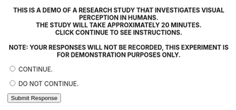 <script src="https://ajax.googleapis.com/ajax/libs/jquery/3.5.1/jquery.min.js"></script>


<!-- <script src = 'https://raw.githubusercontent.com/ChrisJonesMic/psychExpDemo/main/Code_Library/TrialSetup.js'></script>
<script src = 'https://raw.githubusercontent.com/ChrisJonesMic/psychExpDemo/main/Code_Library/PracticeSetup.js'></script>
<script src = 'https://raw.githubusercontent.com/ChrisJonesMic/psychExpDemo/main/Code_Library/practiceFunctions.js'></script>
 -->


<script type="text/javascript">

	// trial setup

var faces = makeArray(1,32);
var trial = []
var rotateAng = [0,0,0,0,0,0,90,90,90,270,270,270,180,180,180,180,180,180];
var leftRight = repmat([0,1],9) //0 = left, 1 = right, 9 reps becauase 18 trials per condition. 
var targAB = repmat(['a','b'],9);
var stimNum = makeArray(1,36);
var delayShort = 0;
var delayLong = 1000;
var trialNum = 1;
var r = 0;
var targetSide = [];
var respSide = [];
var stimIndx = 0;

// stimOrder = shuffle(stimOrder)
targAB = shuffle(targAB); //making it so the target is randomly determined. Can't precisely counterbalance because of the 3 90 and 3 270
leftRight = shuffle(leftRight);//making it so target side is randomly determined 
stimNum = shuffle(stimNum) //shuffling stim order
for(i = 0; i < 18; i++) {
	trialNum = i + 1;

	if (leftRight[r] == 0) { //left
		targetSide = 0
		respSide = 1
	} 

	if (leftRight[r] == 1) { //right
		targetSide = 1
		respSide = 0
	}

	if (targAB[r] == 'a') { //left
		targSelect = 'a'
		respSelect = 'b'
	} 

	if (targAB[r] == 'b') { //right
		targSelect = 'b'
		respSelect = 'a'
	}

	trial[i] = {
	// id: 'trial' + trialNum,
	stim: 'Face',
	delay: delayShort,
	rotate: rotateAng[r],
	targetSide: targetSide,
	respSide: respSide,
	targSelect: targSelect,
	respSelect: respSelect,
	stimSet: stimNum[stimIndx]


};
r++
stimIndx ++


}

r = 0;
targAB = shuffle(targAB); //making it so the target is randomly determined. Can't precisely counterbalance because of the 3 90 and 3 270
leftRight = shuffle(leftRight);//making it so target side is randomly determined 

for (i = 18; i<36; i++) {

	trialNum = i + 1;
	if (leftRight[r] == 0) { //left
		targetSide = 0
		respSide = 1
	} 

	if (leftRight[r] == 1) { //right
		targetSide = 1
		respSide = 0
	}

	if (targAB[r] == 'a') { //left
		targSelect = 'a'
		respSelect = 'b'
	} 

	if (targAB[r] == 'b') { //right
		targSelect = 'b'
		respSelect = 'a'
	}

	trial[i] = {
	// id: 'trial' + trialNum,
	stim: 'Face',
	delay: delayLong,
	rotate: rotateAng[r],
	targetSide: targetSide,
	respSide: respSide,
	targSelect: targSelect,
	respSelect: respSelect,
	stimSet: stimNum[stimIndx]

};
r++
stimIndx ++



}

r = 0;
stimIndx = 0; //index of stimset (i.e. face1, face2, face3, etc)
targAB = shuffle(targAB); //making it so the target is randomly determined. Can't precisely counterbalance because of the 3 90 and 3 270
leftRight = shuffle(leftRight);//making it so target side is randomly determined 
stimNum = shuffle(stimNum) //shuffling stim order

for (i = 36; i<54; i++) {

	trialNum = i + 1;
	if (leftRight[r] == 0) { //left
		targetSide = 0
		respSide = 1
	} 

	if (leftRight[r] == 1) { //right
		targetSide = 1
		respSide = 0
	}

	if (targAB[r] == 'a') { //left
		targSelect = 'a'
		respSelect = 'b'
	} 

	if (targAB[r] == 'b') { //right
		targSelect = 'b'
		respSelect = 'a'
	}

	trial[i] = {
	// id: 'trial' + trialNum,
	stim: 'Object',
	delay: delayShort,
	rotate: rotateAng[r],
	targetSide: targetSide,
	respSide: respSide,
	targSelect: targSelect,
	respSelect: respSelect,
	stimSet: stimNum[stimIndx]

};
r++
stimIndx ++


}

r = 0;
targAB = shuffle(targAB); //making it so the target is randomly determined. Can't precisely counterbalance because of the 3 90 and 3 270
leftRight = shuffle(leftRight);//making it so target side is randomly determined 

for (i = 54; i<72; i++) {

	if (leftRight[r] == 0) { //left
		targetSide = 0
		respSide = 1
	} 

	if (leftRight[r] == 1) { //right
		targetSide = 1
		respSide = 0
	}

	if (targAB[r] == 'a') { //left
		targSelect = 'a'
		respSelect = 'b'
	} 

	if (targAB[r] == 'b') { //right
		targSelect = 'b'
		respSelect = 'a'
	}

	trial[i] = {
	// id: 'trial' + trialNum,
	stim: 'Object',
	delay: delayLong,
	rotate: rotateAng[r],
	targetSide: targetSide,
	respSide: respSide,
	targSelect: targSelect,
	respSelect: respSelect,
	stimSet: stimNum[stimIndx]

};
r++ 
stimIndx ++


}

r = 0;
stimIndx = 0;
targAB = shuffle(targAB); //making it so the target is randomly determined. Can't precisely counterbalance because of the 3 90 and 3 270
leftRight = shuffle(leftRight);//making it so target side is randomly determined 
stimNum = shuffle(stimNum) //shuffling stim order


for (i = 72; i<90; i++) {
	if (leftRight[r] == 0) { //left
		targetSide = 0
		respSide = 1
	} 

	if (leftRight[r] == 1) { //right
		targetSide = 1
		respSide = 0
	}

	if (targAB[r] == 'a') { //left
		targSelect = 'a'
		respSelect = 'b'
	} 

	if (targAB[r] == 'b') { //right
		targSelect = 'b'
		respSelect = 'a'
	}

	trial[i] = {
	// id: 'trial' + trialNum,
	stim: 'Scene',
	delay: delayShort,
	rotate: rotateAng[r],
	targetSide: targetSide,
	respSide: respSide,
	targSelect: targSelect,
	respSelect: respSelect,
	stimSet: stimNum[stimIndx]

};
r++
stimIndx ++

}

r = 0;
targAB = shuffle(targAB); //making it so the target is randomly determined. Can't precisely counterbalance because of the 3 90 and 3 270
leftRight = shuffle(leftRight);//making it so target side is randomly determined 


for (i = 90; i<108; i++) {

	if (leftRight[r] == 0) { //left
		targetSide = 0
		respSide = 1
	} 

	if (leftRight[r] == 1) { //right
		targetSide = 1
		respSide = 0
	}

	if (targAB[r] == 'a') { //left
		targSelect = 'a'
		respSelect = 'b'
	} 

	if (targAB[r] == 'b') { //right
		targSelect = 'b'
		respSelect = 'a'
	}

	trial[i] = {
	// id: 'trial' + trialNum,
	stim: 'Scene',
	delay: delayLong,
	rotate: rotateAng[r],
	targetSide: targetSide,
	respSide: respSide,
	targSelect: targSelect,
	respSelect: respSelect,
	stimSet: stimNum[stimIndx]

};
r++ 
stimIndx ++
}

trial = shuffle(trial)



//new Object() ;

// var ['trial' + i] = {
// 	stim: 'face' + i,
// 	delay: 0,
// 	rotate: 180

// };





function shuffle(o){
    for(var j, x, i = o.length; i; j = Math.floor(Math.random() * i), x = o[--i], o[i] = o[j], o[j] = x);
    return o;
}

function makeArray(startVal,maxVal) {

	let min = startVal;
	let max = maxVal;
	let step = 1;
	let arr = [];

	for(let i = min; i <= max; i += step){
    arr.push(i);

   }

return arr
// body...
}

function getRandomInt(max) {
  return Math.floor(Math.random() * Math.floor(max));
}

function repmat(array, count) {
  let result = [];
  while (count--) {
    result = result.concat(array);
  }
  return result;
}

</script>










<style>

html, body {
    background: white;
    width: 900;
    position: relative;
	margin: 0 auto;

}

.consentForm {
	width: 900px;
	height: auto;
	position: relative;
	margin: 0 auto;
	top: 5%;
}
#consentDiv {
	width: 900;
	position: relative;
	margin: 0 auto;
}


.instructPic {
		position: relative;
		width: 800px;
		height: 600px;

		image-rendering: crisp-edges;
		margin: 0 auto;


}

#instructions {
	width: 800px;
	position: relative;
	margin: 0 auto;
	top: 5%;
	display: none;

}

#instructions2 {
	width: 800px;
	position: relative;
	margin: 0 auto;
	display: none;
	top: 5%;
}
#instructions3 {
	width: 800px;
	position: relative;
	top: 50px;
	margin: 0 auto;
	display: none;
}



.responseDiv {
	display: none;
}

#submitButton {
	display: none;
}

#container {
		position: relative;
		width: 800px;
		height: 640px;
		background: gray;
		top: 75px;
		/*padding: 5% 0;*/
		margin: 0 auto;
		/*text-align: center;*/
		z-index: 1;
		display: none;

}

.targImage {
	width: 240px;
    height: 240px;
    position: absolute;
    top: 200px;
    bottom: 200px;
    right: 280px;
    left: 280px;
	
		}

.trialDiv {
	position: relative;
	margin: 0 auto;
	display: none;
}



#maskPic {
	width: 240px;
    height: 240px;
    position: absolute;
    top: 200px;
    bottom: 200px;
    right: 280px;
    left: 280px;
    image-rendering: pixelated;
}

#maskDiv {
	position: relative;
	margin: 0 auto;
	display: none;
}

.responseLeft {
	width: 240px;
    height: 240px;
    position: absolute;
    top: 200px;
    bottom: 200px;
    left: 25px;

 }

.responseRight {
	width: 240px;
    height: 240px;
    position: absolute;
    top: 200px;
    bottom: 200px;
    right: 25px;

 	}

#startExperimentButton {
	width: 200px;
	border: 4px outset gray;
	text-align: center;
	background: gray;
	padding: 5px;
	margin: 0 auto;
	top: 5%;
	position: relative;

}

 #startExperiment{

 	color: white;
 	text-decoration: none;
 }

  #startExperimentButton:hover {
 	border: 4px inset gray;
 }

 #fixPic {
	width: 240px;
    height: 240px;
    position: absolute;
    top: 200px;
    bottom: 200px;
    right: 280px;
    left: 280px;
}

#Fixation {
	position: relative;
	margin: 0 auto;
	display: none;
}

	
</style>

<!-- HTML text and formatting. -->

<div id = 'consentDiv'>
<p style= "font-size:20; text-align: center;"> <b>THIS IS A DEMO OF A RESEARCH STUDY THAT INVESTIGATES VISUAL PERCEPTION IN HUMANS. <br> THE STUDY WILL TAKE APPROXIMATELY 20 MINUTES. <br>  CLICK CONTINUE TO SEE INSTRUCTIONS. <br> <br> NOTE: YOUR RESPONSES WILL NOT BE RECORDED, THIS EXPERIMENT IS FOR DEMONSTRATION PURPOSES ONLY. <br></b><p>


<p>

<p><input id="Agree" name="agreeButton" type="radio" value="1" class = 'consentButton'/> CONTINUE.</p>
<p><input id="Disagree" name="disagreeButton" type="radio" value="0" class = 'consentButton' /> DO NOT CONTINUE.</p>
<!-- <input type = 'submit' id = 'submitConsentResponse'> -->
<button type="button" id = 'submitConsentResponse'>Submit Response</button>

<br><br><br><br><br><br><br>

</div>


<div id = 'instructions'>
	<p style= "font-size:20; text-align: center;"> <b>PLEASE CAREFULLY READ THESE INSTRUCTIONS.<br> YOU WILL NEED TO SCROLL TO THE BOTTOM OF THE PAGE TO CONTINUE.</b><p>
	<img src = 'https://raw.githubusercontent.com/ChrisJonesMic/psychExpDemo/main/Slide1.png' id = instructPic1 class = instructPic>
	<p style= "font-size:18; text-align: center;">At the beginning of each trial you will see a cross. Please look at this “fixation cross”.</p><br><br><br><br>
	<img src = 'https://raw.githubusercontent.com/ChrisJonesMic/psychExpDemo/main/Slide2.png' id = instructPic2 class = instructPic>
	<p style= "font-size:18; text-align: center;">An image will be shown for a brief amount of time (less than 1 second!). <br> Please pay attention to this image. You will be asked to identify it later. </p><br><br><br><br>
	<img src = 'https://raw.githubusercontent.com/ChrisJonesMic/psychExpDemo/main/Slide3.png' id = instructPic3 class = instructPic>
	<p style= "font-size:18; text-align: center;">After the image disappears, a “mask” will appear briefly. </p><br><br><br><br>
	<img src = 'https://raw.githubusercontent.com/ChrisJonesMic/psychExpDemo/main/Slide4.png' id = instructPic4 class = instructPic>
	<p style= "font-size:18; text-align: center;"><b>Some trials will have a delay of a few seconds before you can submit a response.</b> During trials with a delay, please try to remember what the original image looked like. In this example the image would be the face that was shown at the beginning of the trial. Note that not every trial has a delay! On some trials you will submit your response immediately after the image is presented.   </p><br><br><br><br>
	<img src = 'https://raw.githubusercontent.com/ChrisJonesMic/psychExpDemo/main/Slide5.png' id = instructPic5 class = instructPic>
	<p style= "font-size:18; text-align: center;">You will then be asked to indicate which of two images is the one that was originally presented. <br> Press "<b>f</b>" to select the image on the left, and "<b>j</b>" to select the image on the right.<br> In this example the correct response would be "<b>f</b>". </p><br><br><br><br>
	<img src = 'https://raw.githubusercontent.com/ChrisJonesMic/psychExpDemo/main/Slide6.png' id = instructPic6 class = instructPic>
	<p style= "font-size:18; text-align: center;">After submitting your response, the next trial will begin. </p><br><br><br><br>
	<img src = 'https://raw.githubusercontent.com/ChrisJonesMic/psychExpDemo/main/Slide7.png' id = instructPic7 class = instructPic>
	<p style= "font-size:18; text-align: center;">Sometimes the target image will be a face.</p><br><br><br><br>
	<img src = 'https://raw.githubusercontent.com/ChrisJonesMic/psychExpDemo/main/Slide8.png' id = instructPic8 class = instructPic>
	<p style= "font-size:18; text-align: center;">Sometimes the target image will be a place.</p><br><br><br><br>
	<img src = 'https://raw.githubusercontent.com/ChrisJonesMic/psychExpDemo/main/Slide9.png' id = instructPic9 class = instructPic>
	<p style= "font-size:18; text-align: center;">Sometimes the target image will be an object. The target can be in an upright orientation.</p><br><br><br><br>
	<img src = 'https://raw.githubusercontent.com/ChrisJonesMic/psychExpDemo/main/Slide10.png' id = instructPic10 class = instructPic>
	<p style= "font-size:18; text-align: center;">Or the target could appear in a rotated orientation.  </p><br><br><br><br>
	<img src = 'https://raw.githubusercontent.com/ChrisJonesMic/psychExpDemo/main/Slide11.png' id = instructPic11 class = instructPic>
	<p style= "font-size:18; text-align: center;">Or the target could appear in an upside-down orientation.</p><br><br><br><br>
	<img src = 'https://raw.githubusercontent.com/ChrisJonesMic/psychExpDemo/main/Slide12.png' id = instructPic12 class = instructPic>
	<p style= "font-size:18; text-align: center;">The response images will always match the orientation of the target image.</p><br><br><br><br>
	<img src = 'https://raw.githubusercontent.com/ChrisJonesMic/psychExpDemo/main/Slide13.png' id = instructPic13 class = instructPic>
	<p style= "font-size:18; text-align: center;">In this example, the correct response is "<b>f</b>", which is the image on left.</p><br><br><br><br>

	<div id = 'startExperimentButton' class = startButton>
	<a href = '#' id = 'startExperiment' class = startText> start experiment </a>
	</div>
	<p style= "font-size:18; text-align: center;">Please click the "<b>Start Experiment</b>" button to try out an online experiment!</p>
	
	<br><br><br><br>

</div>


<input type="hidden" id="soMturkisCool" name="soMturkisCoolName" value="">

<div id = instructions3>
<p style = "font-size:18; text-align: center;"> Press <b>"f"</b> to select the image on the left, or <b> "j"</b> for the image on the right. <p>

</div>

<div id="container">
	<div id = 'maskDiv'>
	<img src = 'https://raw.githubusercontent.com/ChrisJonesMic/psychExpDemo/main/Mask.jpg' id = maskPic>
	</div>

	<div id = 'Fixation'>
	<img src = 'https://raw.githubusercontent.com/ChrisJonesMic/psychExpDemo/main/Fixation.png' id = fixPic>
	</div>


</div>

<div id = instructions2>
<p style = "font-size:18; text-align: center;"> This marks the end of the practice. <p>
<p style = "font-size:18; text-align: center;"> When you are ready, please click the <b> Start Experiment Button </b> to begin the main experiment. <p>
<p style = "font-size:18; text-align: center;"> This next portion will take approximately 15 minutes, so please do not click the start experiment button until you are ready to continue. <p>
<!-- <div id = 'startExperimentButton' class = startButton>
<a href = '#' id = 'startExperiment' class = startText> start experiment </a>
</div> -->
</div>




<script>

var nonparent = $('#container');
var position = nonparent.offset();
$('.startButton').offset({
  top: position.top,
  left: position.left
});

</script>


<script>

var imPath = 'https://raw.githubusercontent.com/ChrisJonesMic/psychExpDemo/main/';

//trial variables
var curTrial = 1; 
var trialIndex = 0;
var nTrials = trial.length;
var targTime = 200;
var maskTime = 500;
var startProbeTime = [];
var endProbeTime = [];
var responseTime = [];
var r = 0; //zero based index
var trialRunning = [];
var elem = document.body; // Make the body go full screen.
var experimentComplete = false;



// MAKING ALL DIVS IN JAVASCRIPT //

// Making all Trial divs
$(document).ready(function(){ //nto sure what this does 
  for(i = 1; i <= trial.length; i++) {

// use r to 0 index, and i to 1 index  	
	
    $('#container').append('<div id="Trial'+ i +'" class = "trialDiv" />'); //making a div for each trial 
    $('#container').append('<div id="Response'+ i +'" class = "responseDiv" />'); //making a div for each response 
    $('#Trial' + i).append('<img src ="'+ imPath + trial[r].stim + trial[r].stimSet +
    				trial[r].targSelect + '.jpg" id = "targPic'+ i +'" class = "targImage">'); // adding a picture to that div 
 	
 	document.getElementById('targPic' +i).style.transform = 'rotate( ' + trial[r].rotate  + 'deg )'; //rotating image 


 	if (trial[r].respSide == 0) {

 		$('#Response' + i).append('<img src ="'+ imPath + trial[r].stim + trial[r].stimSet + 
 					trial[r].respSelect + '.jpg" id = "Probe'+ i +'" class = "responseLeft">'); // adding a picture to that div
 		document.getElementById('Probe' +i).style.transform = 'rotate( ' + trial[r].rotate + 'deg )'; //rotating image 
		
 }
  	if (trial[r].respSide == 1) {

  		 $('#Response' + i).append('<img src ="'+ imPath + trial[r].stim + trial[r].stimSet + 
 					trial[r].respSelect + '.jpg" id = "Probe' + i +'" class = "responseRight">'); // adding a picture to that div
		document.getElementById('Probe' +i).style.transform = 'rotate( ' + trial[r].rotate + 'deg )'; //rotating image 
  	}
 	
 	
 	r++

  }
}); //end making trial divs


// EXPERIMENT FUNCTIONS // 

function showTrial (whichImage) {
	trialRunning = true;

	$(document).ready(function(){ 
	setTimeout(function() {
	
	$('#Fixation').hide()
	$('#Trial' + whichImage).show();
		setTimeout(function() {
			$('#Trial' + whichImage).hide();
			$('#maskDiv').show();
			}, targTime); //targTime is a variable for how long the target should be displayed. 

			// document.getElementById('#facePic' + whichImage).class == 'faceTrialImage'

		$(document).ready(function(){
			setTimeout(function() {
				$('#maskDiv').hide();
				$('#Fixation').show();
				if (document.getElementById('Probe' + whichImage).className == 'responseRight'){
					document.getElementById('targPic' + whichImage).className = 'responseLeft';

				}
				if (document.getElementById('Probe' + whichImage).className == 'responseLeft') {
					document.getElementById('targPic' + whichImage).className = 'responseRight';
				}
				// console.log (document.getElementById('targPic' + whichImage).className)
			

			}, (maskTime + targTime));

			setTimeout(function() {

				startProbeTime = new Date();
				$('#Response' + whichImage).show();
				$('#Trial' + whichImage).show();
				trialRunning = false;
				


			}, (trial[trialIndex].delay + maskTime + targTime))

			 


		})



		$(document).bind('keydown.keyCheck', function(event) {// 'keydown' is a command, but 'keyCheck' is a name I made up so I can control binding. 
			if (event.which == 70 & trialRunning == false) { //pressed 'f' 
				endProbeTime = new Date();

				// console.log ('pressed left');
				$(document).unbind('keydown.keyCheck');
			$('#Trial' + whichImage).append("<input type = 'hidden' name = 'trial" + whichImage + "Resp' value = '0' id = 'resp" + whichImage + "'>")
				
				endTrial(whichImage);
			}

			if (event.which == 74 & trialRunning == false) {//pressed 'j'
				endProbeTime = new Date();
				// console.log('pressed right');
				$(document).unbind('keydown.keyCheck');
				$('#Trial' + whichImage).append("<input type = 'hidden' name = 'trial" + whichImage + "Resp' value = '1' id = 'resp" + whichImage + "'>")
				
				endTrial(whichImage);


			}



		
	}); //listen for clicks only during trial. 
	},500);
	})
	}

function endTrial(whichImage) {
	var curTime = new Date();

	 responseTime = endProbeTime - startProbeTime;
			
	
			$('#Trial' + whichImage).append("<input type = 'hidden' name = 'trial" + whichImage + "rt' value = '" + responseTime + "' id = 'rt" + whichImage + "'>")
			$('#Trial' + whichImage).append("<input type = 'hidden' name = 'trial" + whichImage + "stim' value = '" + trial[trialIndex].stim + 
				"' id = 'stim" + whichImage + "'>")

			$('#Trial' + whichImage).append("<input type = 'hidden' name = 'trial" + whichImage + 
				"rotate' value = '"+ trial[trialIndex].rotate +"' id = 'rotate" + whichImage + "'>")

			$('#Trial' + whichImage).append("<input type = 'hidden' name = 'trial" + whichImage + "set' value = '"+ trial[trialIndex].stimSet +"' id = 'stimSet" + whichImage + "'>")
			$('#Trial' + whichImage).append("<input type = 'hidden' name = 'trial" + whichImage + "delay' value = '"+ trial[trialIndex].delay +"' id = 'delay" + whichImage + "'>")
			$('#Trial' + whichImage).append("<input type = 'hidden' name = 'trial" + whichImage + "targSide' value = '"+ trial[trialIndex].targetSide +"' id = 'targSide" + whichImage + "'>")
			$('#Trial' + whichImage).append("<input type = 'hidden' name = 'trial" + whichImage + "targSelect' value = '"+ trial[trialIndex].targSelect +"' id = 'targSelect" + whichImage + "'>")

	$('#Response' + whichImage).hide();
	$('#Trial' + whichImage).hide()
	curTrial++; /*adding 1 to curTrial*/
	trialIndex++;
	if (curTrial > nTrials) {
		experimentComplete = true;
		$('#container').hide();
		$('#instructions3').hide();
		$('#submitButton').show();
	} else {
		showTrial(curTrial); /*calling a function to show our image*/
		startTrialTime = new Date();
	}

;
}



function showFirstTrial() {

	setTimeout( function() {
	showTrial(1)
},3000)
	$('#startExperiment').hide()
	$('#startExperimentButton').hide()
	$('#instructions').hide()
	$('#instructions3').show()
	$('#container').show()
	$('#Fixation').show()

	
}



function showFirstPractice() {
	$('#instructions').hide()

	
	$('#instructions3').show()
	$('#container').show()
	$('#Fixation').show()
	setTimeout( function() {
		showPracTrial(1)
		
	},5000)
}









	function ShowInstructions() {
//    if(IsTurkPreview()){
//    alert('Please accept the HIT before starting!');
//    return;
//    }     
	if(document.getElementById("Agree").checked) {
		$(window).scrollTop(0);
 	 	$('#instructions').show();
  		$('#consentDiv').hide();

		} else {
  alert("You indicated that you did not wish to continue with the experiment.");
  		$('#consentDiv').hide();
  		
  		$('#submitButton').show();
  		
  	
  
  }
  }


$('#startExperiment').click(showFirstTrial)
$('#startPractice').click(showFirstPractice)
$('#submitConsentResponse').click(ShowInstructions) 



/// tools ///
function shuffle(o){
    for(var j, x, i = o.length; i; j = Math.floor(Math.random() * i), x = o[--i], o[i] = o[j], o[j] = x);
    return o;
}

function makeArray(startVal,maxVal) {

	let min = startVal;
	let max = maxVal;
	let step = 1;
	let arr = [];

	for(let i = min; i <= max; i += step){
    arr.push(i);

   }

return arr
// body...
}

function getRandomInt(max) {
  return Math.floor(Math.random() * Math.floor(max));
}

function repmat(array, count) {
  let result = [];
  while (count--) {
    result = result.concat(array);
  }
  return result;
}

// function requestFullScreen(element) {
//     // Supports most browsers and their versions.
//     var requestMethod = element.requestFullScreen || element.webkitRequestFullScreen || element.mozRequestFullScreen || element.msRequestFullScreen;

//     if (requestMethod) { // Native full screen.
//         requestMethod.call(element);
//     } else if (typeof window.ActiveXObject !== "undefined") { // Older IE.
//         var wscript = new ActiveXObject("WScript.Shell");
//         if (wscript !== null) {
//             wscript.SendKeys("{F11}");
//         }
//     }
// }


  function isHidden(el) {
    return (el.offsetParent === null); //Checks if element is hidden. Returns true if hidden. 
  }







/*mobile */ $(function() {
              if (  /(android|bb\d+|meego).+mobile|avantgo|bada\/|blackberry|blazer|compal|elaine|fennec|hiptop|iemobile|ip(hone|od)|ipad|iris|kindle|Android|Silk|lge |maemo|midp|mmp|netfront|opera m(ob|in)i|palm( os)?|phone|p(ixi|re)\/|plucker|pocket|psp|series(4|6)0|symbian|treo|up\.(browser|link)|vodafone|wap|windows (ce|phone)|xda|xiino/i
                .test(navigator.userAgent) ||
                /1207|6310|6590|3gso|4thp|50[1-6]i|770s|802s|a wa|abac|ac(er|oo|s\-)|ai(ko|rn)|al(av|ca|co)|amoi|an(ex|ny|yw)|aptu|ar(ch|go)|as(te|us)|attw|au(di|\-m|r |s )|avan|be(ck|ll|nq)|bi(lb|rd)|bl(ac|az)|br(e|v)w|bumb|bw\-(n|u)|c55\/|capi|ccwa|cdm\-|cell|chtm|cldc|cmd\-|co(mp|nd)|craw|da(it|ll|ng)|dbte|dc\-s|devi|dica|dmob|do(c|p)o|ds(12|\-d)|el(49|ai)|em(l2|ul)|er(ic|k0)|esl8|ez([4-7]0|os|wa|ze)|fetc|fly(\-|_)|g1 u|g560|gene|gf\-5|g\-mo|go(\.w|od)|gr(ad|un)|haie|hcit|hd\-(m|p|t)|hei\-|hi(pt|ta)|hp( i|ip)|hs\-c|ht(c(\-| |_|a|g|p|s|t)|tp)|hu(aw|tc)|i\-(20|go|ma)|i230|iac( |\-|\/)|ibro|idea|ig01|ikom|im1k|inno|ipaq|iris|ja(t|v)a|jbro|jemu|jigs|kddi|keji|kgt( |\/)|klon|kpt |kwc\-|kyo(c|k)|le(no|xi)|lg( g|\/(k|l|u)|50|54|\-[a-w])|libw|lynx|m1\-w|m3ga|m50\/|ma(te|ui|xo)|mc(01|21|ca)|m\-cr|me(rc|ri)|mi(o8|oa|ts)|mmef|mo(01|02|bi|de|do|t(\-| |o|v)|zz)|mt(50|p1|v )|mwbp|mywa|n10[0-2]|n20[2-3]|n30(0|2)|n50(0|2|5)|n7(0(0|1)|10)|ne((c|m)\-|on|tf|wf|wg|wt)|nok(6|i)|nzph|o2im|op(ti|wv)|oran|owg1|p800|pan(a|d|t)|pdxg|pg(13|\-([1-8]|c))|phil|pire|pl(ay|uc)|pn\-2|po(ck|rt|se)|prox|psio|pt\-g|qa\-a|qc(07|12|21|32|60|\-[2-7]|i\-)|qtek|r380|r600|raks|rim9|ro(ve|zo)|s55\/|sa(ge|ma|mm|ms|ny|va)|sc(01|h\-|oo|p\-)|sdk\/|se(c(\-|0|1)|47|mc|nd|ri)|sgh\-|shar|sie(\-|m)|sk\-0|sl(45|id)|sm(al|ar|b3|it|t5)|so(ft|ny)|sp(01|h\-|v\-|v )|sy(01|mb)|t2(18|50)|t6(00|10|18)|ta(gt|lk)|tcl\-|tdg\-|tel(i|m)|tim\-|t\-mo|to(pl|sh)|ts(70|m\-|m3|m5)|tx\-9|up(\.b|g1|si)|utst|v400|v750|veri|vi(rg|te)|vk(40|5[0-3]|\-v)|vm40|voda|vulc|vx(52|53|60|61|70|80|81|83|85|98)|w3c(\-| )|webc|whit|wi(g |nc|nw)|wmlb|wonu|x700|yas\-|your|zeto|zte\-/i
                .test(navigator.userAgent.substr(0, 4))) {
                $('body').html('Unfortunately this demo does not work on mobile devices. It works on desktop versions of Chrome, Firefox, or Opera. Sorry!'); // dont allow mobile
            }
        })



</script>




<!-- Make sure to remove this before posting on Mturk for real!!!  -->
<!-- <input type = 'submit' id = 'submitButton'> -->

<!-- Putting code library here -->

<script type="text/javascript">
	
// Practice Functions 
function showPracTrial (whichImage) {
	trialRunning = true;
 
	$(document).ready(function(){ 
	setTimeout(function() {
	
	$('#Fixation').hide()
	$('#Prac' + whichImage).show();
		setTimeout(function() {
			$('#Prac' + whichImage).hide();
			$('#maskDiv').show();
			}, pracTargTime); //targTime is a variable for how long the target should be displayed. 

			// document.getElementById('#facePic' + whichImage).class == 'faceTrialImage'

		$(document).ready(function(){
			setTimeout(function() {
				$('#maskDiv').hide();
				$('#Fixation').show();
				if (document.getElementById('pracProbe' + whichImage).className == 'responseRight'){
					document.getElementById('pracTargPic' + whichImage).className = 'responseLeft';

				}
				if (document.getElementById('pracProbe' + whichImage).className == 'responseLeft') {
					document.getElementById('pracTargPic' + whichImage).className = 'responseRight';
				}
				// console.log (document.getElementById('pracTargPic' + whichImage).className)
			

			}, (maskTime + pracTargTime));

			setTimeout(function() {

				startProbeTime = new Date();
				$('#pracResponse' + whichImage).show();
				$('#Prac' + whichImage).show();
				trialRunning = false;
				


			}, (prac[pracIndex].delay + maskTime + pracTargTime))

			 


		})



		$(document).bind('keydown.keyCheck', function(event) {// 'keydown' is a command, but 'keyCheck' is a name I made up so I can control binding. 
			if (event.which == 70 & trialRunning == false) {
				endProbeTime = new Date();
				$(document).unbind('keydown.keyCheck');
			$('#Prac' + whichImage).append("<input type = 'hidden' name = 'prac" + whichImage + "Resp' value = '0' id = 'pracResp" + whichImage + "'>")
		
				endPracTrial(whichImage);
			}

			if (event.which == 74 & trialRunning == false) {
				endProbeTime = new Date();
				$(document).unbind('keydown.keyCheck');
				$('#Prac' + whichImage).append("<input type = 'hidden' name = 'prac" + whichImage + "Resp' value = '1' id = 'pracResp" + whichImage + "'>")
				
				endPracTrial(whichImage);


			}



		
	}); //listen for clicks only during trial. 
	},500);
	})
	}

function endPracTrial(whichImage) {
	var curTime = new Date();

	 		responseTime = endProbeTime - startProbeTime
			$('#Prac' + whichImage).append("<input type = 'hidden' name = 'Prac" + whichImage + "rt' value = '" + responseTime + "' id = 'rt" + whichImage + "'>")
			$('#Prac' + whichImage).append("<input type = 'hidden' name = 'Prac" + whichImage + "stim' value = '" + prac[pracIndex].stim + 
				"' id = 'stim" + whichImage + "'>")

			$('#Prac' + whichImage).append("<input type = 'hidden' name = 'Prac" + whichImage + 
				"rotate' value = '"+ prac[pracIndex].rotate +"' id = 'rotate" + whichImage + "'>")

			$('#Prac' + whichImage).append("<input type = 'hidden' name = 'Prac" + whichImage + "set' value = '"+ prac[pracIndex].stimSet +"' id = 'stimSet" + whichImage + "'>")
			$('#Prac' + whichImage).append("<input type = 'hidden' name = 'Prac" + whichImage + "delay' value = '"+ prac[pracIndex].delay +"' id = 'delay" + whichImage + "'>")
			$('#Prac' + whichImage).append("<input type = 'hidden' name = 'Prac" + whichImage + "targSide' value = '"+ prac[pracIndex].targetSide +"' id = 'targSide" + whichImage + "'>")
			$('#Prac' + whichImage).append("<input type = 'hidden' name = 'Prac" + whichImage + "targSelect' value = '"+ prac[pracIndex].targSelect +"' id = 'targSelect" + whichImage + "'>")

	$('#pracResponse' + whichImage).hide();
	$('#Prac' + whichImage).hide()
	curPrac++; /*adding 1 to curTrial*/
	pracIndex++;
	if (curPrac > nPracs) {
		$('#instructions3').hide();
		$('#container').hide();
		$('#instructions2').show();
		$('#startExperiment').show();
		$('#startExperimentButton').show();
		// $('#container').show();
	} else {
		showPracTrial(curPrac); /*calling a function to show our image*/
		startTrialTime = new Date();
	}

;
}




</script>
